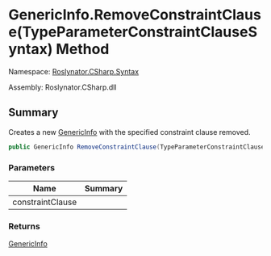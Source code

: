 # GenericInfo\.RemoveConstraintClause\(TypeParameterConstraintClauseSyntax\) Method

Namespace: [Roslynator.CSharp.Syntax](../../README.md)

Assembly: Roslynator\.CSharp\.dll

## Summary

Creates a new [GenericInfo](../README.md) with the specified constraint clause removed\.

```csharp
public GenericInfo RemoveConstraintClause(TypeParameterConstraintClauseSyntax constraintClause)
```

### Parameters

| Name | Summary |
| ---- | ------- |
| constraintClause | |

### Returns

[GenericInfo](../README.md)


